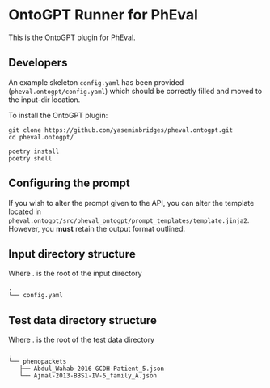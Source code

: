 # OntoGPT Runner for PhEval
This is the OntoGPT plugin for PhEval.

## Developers

An example skeleton `config.yaml` has been provided (`pheval.ontogpt/config.yaml`) which should be correctly filled and moved to the input-dir location.

To install the OntoGPT plugin:

``` 
git clone https://github.com/yaseminbridges/pheval.ontogpt.git
cd pheval.ontogpt/

poetry install
poetry shell
```

## Configuring the prompt

If you wish to alter the prompt given to the API, you can alter the template located in 
`pheval.ontogpt/src/pheval_ontogpt/prompt_templates/template.jinja2`. However, you **must** retain the output format outlined.

## Input directory structure

Where . is the root of the input directory

```tree
.
└── config.yaml
```

## Test data directory structure

Where . is the root of the test data directory

```tree
.
└── phenopackets
   ├── Abdul_Wahab-2016-GCDH-Patient_5.json
   └── Ajmal-2013-BBS1-IV-5_family_A.json

```
